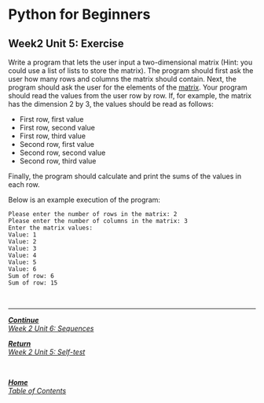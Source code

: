 # Python for Beginners

## Week2 Unit 5: Exercise

Write a program that lets the user input a two-dimensional matrix (Hint: you could use a list of lists to store the matrix). The program should first ask the user how many rows and columns the matrix should contain. Next, the program should ask the user for the elements of the [matrix](https://en.wikipedia.org/wiki/Matrix_(mathematics)). Your program should read the values from the user row by row. If, for example, the matrix has the dimension 2 by 3, the values should be read as follows:

+ First row, first value
+ First row, second value
+ First row, third value
+ Second row, first value
+ Second row, second value
+ Second row, third value

Finally, the program should calculate and print the sums of the values in each row.

Below is an example execution of the program:

```Py
Please enter the number of rows in the matrix: 2
Please enter the number of columns in the matrix: 3
Enter the matrix values:
Value: 1
Value: 2
Value: 3
Value: 4
Value: 5
Value: 6
Sum of row: 6
Sum of row: 15
```

<br>

---

[***Continue*** <br> *Week 2 Unit 6: Sequences*](week2_unit6_sequences.md)

[***Return*** <br> *Week 2 Unit 5: Self-test*](week2_unit5_selftest.md)

<br>

[***Home*** <br>*Table of Contents*](home.md)